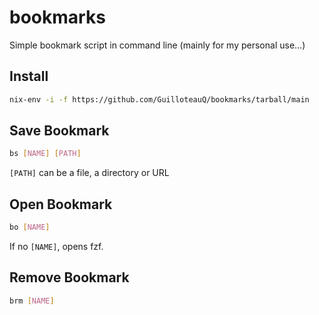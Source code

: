 # bookmarks
Simple bookmark script in command line
(mainly for my personal use...)

## Install

```sh
nix-env -i -f https://github.com/GuilloteauQ/bookmarks/tarball/main
```
## Save Bookmark

```sh
bs [NAME] [PATH]
```
`[PATH]` can be a file, a directory or URL

## Open Bookmark

```sh
bo [NAME]
```

If no `[NAME]`, opens fzf.
 
## Remove Bookmark
 
```sh
brm [NAME]
```
